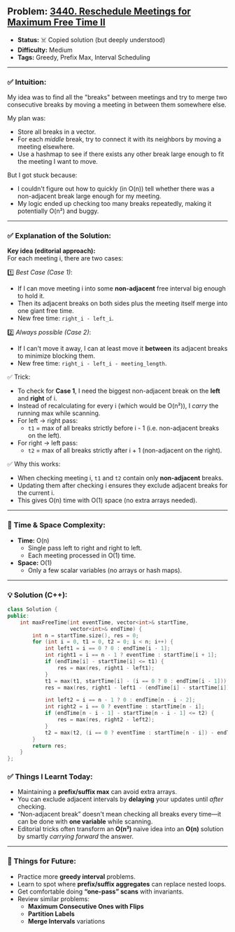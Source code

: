 ## Problem: [3440. Reschedule Meetings for Maximum Free Time II](https://leetcode.com/problems/reschedule-meetings-for-maximum-free-time-ii)

- **Status:** ☠️ Copied solution (but deeply understood)
- **Difficulty:** Medium
- **Tags:** Greedy, Prefix Max, Interval Scheduling

---

### ✅ Intuition:
My idea was to find all the "breaks" between meetings and try to merge two consecutive breaks by moving a meeting in between them somewhere else.  

My plan was:
- Store all breaks in a vector.
- For each *middle* break, try to connect it with its neighbors by moving a meeting elsewhere.  
- Use a hashmap to see if there exists any other break large enough to fit the meeting I want to move.

But I got stuck because:
- I couldn't figure out how to quickly (in O(n)) tell whether there was a non-adjacent break large enough for my meeting.  
- My logic ended up checking too many breaks repeatedly, making it potentially O(n²) and buggy.  

---

### ✅ Explanation of the Solution:
**Key idea (editorial approach):**  
For each meeting i, there are two cases:

1️⃣ *Best Case (Case 1)*:  
- If I can move meeting i into some **non-adjacent** free interval big enough to hold it.  
- Then its adjacent breaks on both sides plus the meeting itself merge into one giant free time.  
- New free time: `right_i - left_i`.

2️⃣ *Always possible (Case 2)*:  
- If I can't move it away, I can at least move it **between** its adjacent breaks to minimize blocking them.  
- New free time: `right_i - left_i - meeting_length`.

✅ Trick:
- To check for **Case 1**, I need the biggest non-adjacent break on the **left** and **right** of i.  
- Instead of recalculating for every i (which would be O(n²)), I *carry* the running max while scanning.  
- For left → right pass:
  - `t1` = max of all breaks strictly before i - 1 (i.e. non-adjacent breaks on the left).
- For right → left pass:
  - `t2` = max of all breaks strictly after i + 1 (non-adjacent on the right).

✅ Why this works:
- When checking meeting i, `t1` and `t2` contain only **non-adjacent** breaks.  
- Updating them after checking i ensures they exclude adjacent breaks for the current i.  
- This gives O(n) time with O(1) space (no extra arrays needed).  

---

### 🧠 Time & Space Complexity:
- **Time:** O(n)  
  - Single pass left to right and right to left.
  - Each meeting processed in O(1) time.  
- **Space:** O(1)  
  - Only a few scalar variables (no arrays or hash maps).

---

### 💡 Solution (C++):
```cpp
class Solution {
public:
    int maxFreeTime(int eventTime, vector<int>& startTime,
                    vector<int>& endTime) {
        int n = startTime.size(), res = 0;
        for (int i = 0, t1 = 0, t2 = 0; i < n; i++) {
            int left1 = i == 0 ? 0 : endTime[i - 1];
            int right1 = i == n - 1 ? eventTime : startTime[i + 1];
            if (endTime[i] - startTime[i] <= t1) {
                res = max(res, right1 - left1);
            }
            t1 = max(t1, startTime[i] - (i == 0 ? 0 : endTime[i - 1]));
            res = max(res, right1 - left1 - (endTime[i] - startTime[i]));

            int left2 = i == n - 1 ? 0 : endTime[n - i - 2];
            int right2 = i == 0 ? eventTime : startTime[n - i];
            if (endTime[n - i - 1] - startTime[n - i - 1] <= t2) {
                res = max(res, right2 - left2);
            }
            t2 = max(t2, (i == 0 ? eventTime : startTime[n - i]) - endTime[n - i - 1]);
        }
        return res;
    }
};
```
### ✅ Things I Learnt Today:
- Maintaining a **prefix/suffix max** can avoid extra arrays.  
- You can exclude adjacent intervals by **delaying** your updates until *after* checking.  
- “Non-adjacent break” doesn't mean checking all breaks every time—it can be done with **one variable** while scanning.  
- Editorial tricks often transform an **O(n²)** naive idea into an **O(n)** solution by smartly *carrying forward* the answer.  

---

### 📌 Things for Future:
- Practice more **greedy interval** problems.  
- Learn to spot where **prefix/suffix aggregates** can replace nested loops.  
- Get comfortable doing **“one-pass” scans** with invariants.  
- Review similar problems:
  - **Maximum Consecutive Ones with Flips**
  - **Partition Labels**
  - **Merge Intervals** variations
